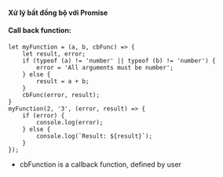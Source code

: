 #### Xử lý bất đồng bộ với Promise

#### Call back function:

    let myFunction = (a, b, cbFunc) => {
        let result, error;
        if (typeof (a) != 'number' || typeof (b) != 'number') {
            error = 'All arguments must be number';
        } else {
            result = a + b;
        }
        cbFunc(error, result);
    }
    myFunction(2, '3', (error, result) => {
        if (error) {
            console.log(error);
        } else {
            console.log(`Result: ${result}`);
        }
    });

* cbFunction is a callback function, defined by user



